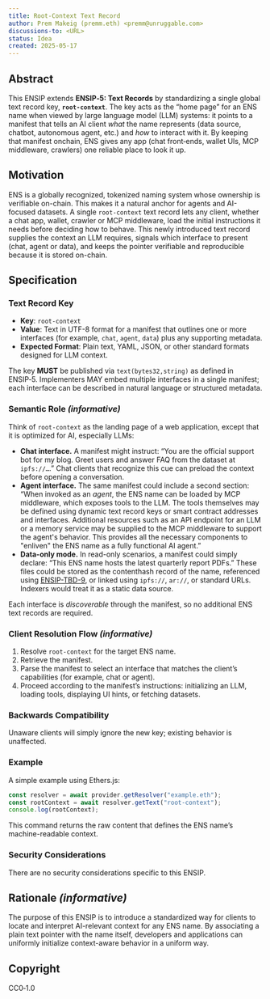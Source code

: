 ```yaml
---
title: Root‑Context Text Record  
author: Prem Makeig (premm.eth) <premm@unruggable.com>  
discussions-to: <URL>
status: Idea  
created: 2025-05-17  
---
```


## Abstract

This ENSIP extends **ENSIP‑5: Text Records** by standardizing a single global text record key, **`root-context`**. The key acts as the “home page” for an ENS name when viewed by large language model (LLM) systems: it points to a manifest that tells an AI client *what* the name represents (data source, chatbot, autonomous agent, etc.) and *how* to interact with it. By keeping that manifest onchain, ENS gives any app (chat front‑ends, wallet UIs, MCP middleware, crawlers) one reliable place to look it up.

## Motivation

ENS is a globally recognized, tokenized naming system whose ownership is verifiable on-chain. This makes it a natural anchor for agents and AI-focused datasets. A single `root-context` text record lets any client, whether a chat app, wallet, crawler or MCP middleware, load the initial instructions it needs before deciding how to behave. This newly introduced text record supplies the context an LLM requires, signals which interface to present (chat, agent or data), and keeps the pointer verifiable and reproducible because it is stored on-chain.

## Specification

### Text Record Key

* **Key**: `root-context`
* **Value**: Text in UTF-8 format for a manifest that outlines one or more interfaces (for example, `chat`, `agent`, `data`) plus any supporting metadata.
* **Expected Format**: Plain text, YAML, JSON, or other standard formats designed for LLM context.

The key **MUST** be published via `text(bytes32,string)` as defined in ENSIP‑5. Implementers MAY embed multiple interfaces in a single manifest; each interface can be described in natural language or structured metadata.

### Semantic Role *(informative)*

Think of `root-context` as the landing page of a web application, except that it is optimized for AI, especially LLMs:

* **Chat interface.** A manifest might instruct: “You are the official support bot for my blog. Greet users and answer FAQ from the dataset at `ipfs://…`.” Chat clients that recognize this cue can preload the context before opening a conversation.
* **Agent interface.** The same manifest could include a second section: “When invoked as an *agent*, the ENS name can be loaded by MCP middleware, which exposes tools to the LLM. The tools themselves may be defined using dynamic text record keys or smart contract addresses and interfaces. Additional resources such as an API endpoint for an LLM or a memory service may be supplied to the MCP middleware to support the agent's behavior. This provides all the necessary components to "enliven" the ENS name as a fully functional AI agent.”
* **Data-only mode.** In read-only scenarios, a manifest could simply declare: “This ENS name hosts the latest quarterly report PDFs.” These files could be stored as the contenthash record of the name, referenced using [ENSIP-TBD-9](https://github.com/nxt3d/ENSIP-ideas/blob/main/ENSIPS/ensip-TBD-9.md), or linked using `ipfs://`, `ar://`, or standard URLs. Indexers would treat it as a static data source.

Each interface is *discoverable* through the manifest, so no additional ENS text records are required.

### Client Resolution Flow *(informative)*

1. Resolve `root-context` for the target ENS name.
2. Retrieve the manifest.
3. Parse the manifest to select an interface that matches the client’s capabilities (for example, chat or agent).
4. Proceed according to the manifest’s instructions: initializing an LLM, loading tools, displaying UI hints, or fetching datasets.

### Backwards Compatibility

Unaware clients will simply ignore the new key; existing behavior is unaffected.

### Example

A simple example using Ethers.js:

```js
const resolver = await provider.getResolver("example.eth");
const rootContext = await resolver.getText("root-context");
console.log(rootContext);
```

This command returns the raw content that defines the ENS name’s machine-readable context.

### Security Considerations

There are no security considerations specific to this ENSIP.

## Rationale *(informative)*

The purpose of this ENSIP is to introduce a standardized way for clients to locate and interpret AI-relevant context for any ENS name. By associating a plain text pointer with the name itself, developers and applications can uniformly initialize context-aware behavior in a uniform way.

## Copyright

CC0‑1.0



